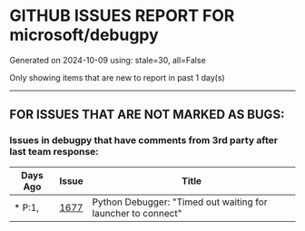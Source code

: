 
# GITHUB ISSUES REPORT FOR microsoft/debugpy


Generated on 2024-10-09 using: stale=30, all=False


Only showing items that are new to report in past 1 day(s)


---

## FOR ISSUES THAT ARE NOT MARKED AS BUGS:


### Issues in debugpy that have comments from 3rd party after last team response:

| Days Ago | Issue | Title |
| --- | --- | --- |
 | \* P:1,  |[1677](https://github.com/microsoft/debugpy/issues/1677 "Python Debugger: &quot;Timed out waiting for launcher to connect&quot; ")  |Python Debugger: "Timed out waiting for launcher to connect"  |




















